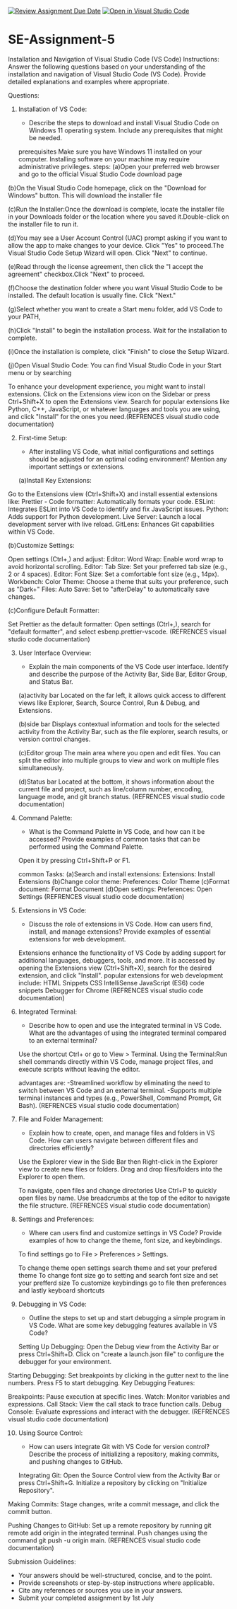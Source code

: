 [![Review Assignment Due Date](https://classroom.github.com/assets/deadline-readme-button-22041afd0340ce965d47ae6ef1cefeee28c7c493a6346c4f15d667ab976d596c.svg)](https://classroom.github.com/a/XoLGRbHq)
[![Open in Visual Studio Code](https://classroom.github.com/assets/open-in-vscode-2e0aaae1b6195c2367325f4f02e2d04e9abb55f0b24a779b69b11b9e10269abc.svg)](https://classroom.github.com/online_ide?assignment_repo_id=15311252&assignment_repo_type=AssignmentRepo)
# SE-Assignment-5
Installation and Navigation of Visual Studio Code (VS Code)
 Instructions:
Answer the following questions based on your understanding of the installation and navigation of Visual Studio Code (VS Code). Provide detailed explanations and examples where appropriate.

 Questions:

1. Installation of VS Code:
   - Describe the steps to download and install Visual Studio Code on Windows 11 operating system. Include any prerequisites that might be needed.

   prerequisites
Make sure you have Windows 11 installed on your computer.
Installing software on your machine may require administrative privileges.
steps:
(a)Open your preferred web browser and go to the official Visual Studio Code download page

(b)On the Visual Studio Code homepage, click on the "Download for Windows" button. This will download the installer file 

(c)Run the Installer:Once the download is complete, locate the installer file in your Downloads folder or the location where you saved it.Double-click on the installer file to run it.

(d)You may see a User Account Control (UAC) prompt asking if you want to allow the app to make changes to your device. Click "Yes" to proceed.The Visual Studio Code Setup Wizard will open. Click "Next" to continue.

(e)Read through the license agreement, then click the "I accept the agreement" checkbox.Click "Next" to proceed.

(f)Choose the destination folder where you want Visual Studio Code to be installed. The default location is usually fine. Click "Next."

(g)Select whether you want to create a Start menu folder, add VS Code to your PATH,

(h)Click "Install" to begin the installation process. Wait for the installation to complete.

(i)Once the installation is complete, click "Finish" to close the Setup Wizard.

(j)Open Visual Studio Code: You can find Visual Studio Code in your Start menu or by searching

To enhance your development experience, you might want to install extensions. Click on the Extensions view icon on the Sidebar or press Ctrl+Shift+X to open the Extensions view.
Search for popular extensions like Python, C++, JavaScript, or whatever languages and tools you are using, and click "Install" for the ones you need.(REFRENCES visual studio code documentation)



2. First-time Setup:
   - After installing VS Code, what initial configurations and settings should be adjusted for an optimal coding environment? Mention any important settings or extensions.

   (a)Install Key Extensions:

Go to the Extensions view (Ctrl+Shift+X) and install essential extensions like:
Prettier - Code formatter: Automatically formats your code.
ESLint: Integrates ESLint into VS Code to identify and fix JavaScript issues.
Python: Adds support for Python development.
Live Server: Launch a local development server with live reload.
GitLens: Enhances Git capabilities within VS Code.
   
   (b)Customize Settings:

Open settings (Ctrl+,) and adjust:
Editor: Word Wrap: Enable word wrap to avoid horizontal scrolling.
Editor: Tab Size: Set your preferred tab size (e.g., 2 or 4 spaces).
Editor: Font Size: Set a comfortable font size (e.g., 14px).
Workbench: Color Theme: Choose a theme that suits your preference, such as "Dark+"
Files: Auto Save: Set to "afterDelay" to automatically save changes.

   (c)Configure Default Formatter:

Set Prettier as the default formatter:
Open settings (Ctrl+,), search for "default formatter", and select esbenp.prettier-vscode.
(REFRENCES visual studio code documentation)


3. User Interface Overview:
   - Explain the main components of the VS Code user interface. Identify and describe the purpose of the Activity Bar, Side Bar, Editor Group, and Status Bar.

   (a)activity bar
   Located on the far left, it allows quick access to different views like Explorer, Search, Source Control, Run & Debug, and Extensions.

   (b)side bar
   Displays contextual information and tools for the selected activity from the Activity Bar, such as the file explorer, search results, or version control changes.

   (c)Editor group
   The main area where you open and edit files. You can split the editor into multiple groups to view and work on multiple files simultaneously.

   (d)Status bar
   Located at the bottom, it shows information about the current file and project, such as line/column number, encoding, language mode, and git branch status.
   (REFRENCES visual studio code documentation)

4. Command Palette:
   - What is the Command Palette in VS Code, and how can it be accessed? Provide examples of common tasks that can be performed using the Command Palette.

   Open it by pressing Ctrl+Shift+P or F1.

    common Tasks:
    (a)Search and install extensions: Extensions: Install Extensions
    (b)Change color theme: Preferences: Color Theme
    (c)Format document: Format Document
    (d)Open settings: Preferences: Open Settings
    (REFRENCES visual studio code documentation)

5. Extensions in VS Code:
   - Discuss the role of extensions in VS Code. How can users find, install, and manage extensions? Provide examples of essential extensions for web development.

   Extensions enhance the functionality of VS Code by adding support for additional languages, debuggers, tools, and more.
   It is accessed by opening  the Extensions view (Ctrl+Shift+X), search for the desired extension, and click "Install".
   popular extensions for web development include:
   HTML Snippets
   CSS IntelliSense
   JavaScript (ES6) code snippets
   Debugger for Chrome
   (REFRENCES visual studio code documentation)

6. Integrated Terminal:
   - Describe how to open and use the integrated terminal in VS Code. What are the advantages of using the integrated terminal compared to an external terminal?

   Use the shortcut Ctrl+ or go to View > Terminal.
   Using the Terminal:Run shell commands directly within VS Code, manage project files, and execute scripts without leaving the editor.

   advantages are:
   -Streamlined workflow by eliminating the need to switch between VS Code and an external terminal.
   -Supports multiple terminal instances and types (e.g., PowerShell, Command Prompt, Git Bash).
   (REFRENCES visual studio code documentation)


7. File and Folder Management:
   - Explain how to create, open, and manage files and folders in VS Code. How can users navigate between different files and directories efficiently?

   Use the Explorer view in the Side Bar then Right-click in the Explorer view to create new files or folders.
   Drag and drop files/folders into the Explorer to open them.

   To navigate, open files and change directories Use Ctrl+P to quickly open files by name.
   Use breadcrumbs at the top of the editor to navigate the file structure.
   (REFRENCES visual studio code documentation)


8. Settings and Preferences:
   - Where can users find and customize settings in VS Code? Provide examples of how to change the theme, font size, and keybindings.

   To find settings go to File > Preferences > Settings.

   To change theme open settings search theme and set your prefered theme
   To change font size go to setting and search font size and set your prefferd size
   To customize keybindings go to file then preferences and lastly keyboard shortcuts
   

9. Debugging in VS Code:
   - Outline the steps to set up and start debugging a simple program in VS Code. What are some key debugging features available in VS Code?

   Setting Up Debugging:
Open the Debug view from the Activity Bar or press Ctrl+Shift+D.
Click on "create a launch.json file" to configure the debugger for your environment.

Starting Debugging:
Set breakpoints by clicking in the gutter next to the line numbers.
Press F5 to start debugging.
Key Debugging Features:

Breakpoints: Pause execution at specific lines.
Watch: Monitor variables and expressions.
Call Stack: View the call stack to trace function calls.
Debug Console: Evaluate expressions and interact with the debugger.
(REFRENCES visual studio code documentation)

10. Using Source Control:
    - How can users integrate Git with VS Code for version control? Describe the process of initializing a repository, making commits, and pushing changes to GitHub.

    Integrating Git:
Open the Source Control view from the Activity Bar or press Ctrl+Shift+G.
Initialize a repository by clicking on "Initialize Repository".

Making Commits:
Stage changes, write a commit message, and click the commit button.

Pushing Changes to GitHub:
Set up a remote repository by running git remote add origin <repo-url> in the integrated terminal.
Push changes using the command git push -u origin main.
(REFRENCES visual studio code documentation)

 Submission Guidelines:
- Your answers should be well-structured, concise, and to the point.
- Provide screenshots or step-by-step instructions where applicable.
- Cite any references or sources you use in your answers.
- Submit your completed assignment by 1st July 

